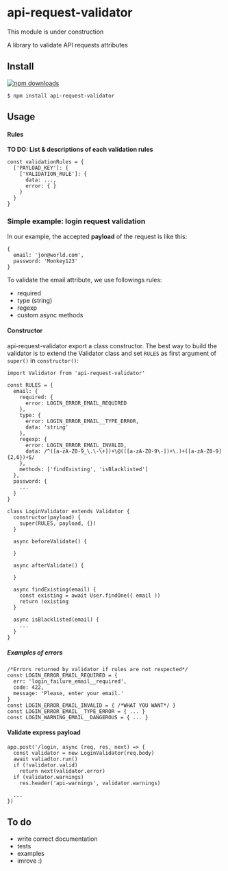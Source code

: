 # api-request-validator

This module is under construction

A library to validate API requests attributes

## Install

[![npm downloads](https://img.shields.io/npm/dm/api-request-validator.svg?style=flat-square)](http://npm-stat.com/charts.html?package=api-request-validator&from=2015-09-01)

    $ npm install api-request-validator

## Usage

#### Rules

**TO DO: List & descriptions of each validation rules**

    const validationRules = {
      ['PAYLOAD_KEY']: {
        ['VALIDATION_RULE']: { 
          data: ...,
          error: { }
        }
      }
    }

### Simple example: login request validation

In our example, the accepted **payload** of the request is like this: 

    {
      email: 'jon@world.com',
      password: 'Monkey123'
    }

To validate the email attribute, we use followings rules:

- required
- type (string)
- regexp
- custom async methods

#### Constructor

api-request-validator export a class constructor. The best way to build the validator is to extend the Validator class and set `RULES` as first argument of `super()` in `constructor()`:

    import Validator from 'api-request-validator'

    const RULES = {
      email: {
        required: {
          error: LOGIN_ERROR_EMAIL_REQUIRED
        },
        type: {
          error: LOGIN_ERROR_EMAIL__TYPE_ERROR,
          data: 'string'
        },
        regexp: {
          error: LOGIN_ERROR_EMAIL_INVALID,
          data: /^([a-zA-Z0-9_\.\-\+])+\@(([a-zA-Z0-9\-])+\.)+([a-zA-Z0-9]{2,6})+$/
        },
        methods: ['findExisting', 'isBlacklisted']
      },
      password: {
        ...
      }
    }
      
    class LoginValidator extends Validator {
      constructor(payload) {
        super(RULES, payload, {})
      }
      
      async beforeValidate() {
      
      }
      
      async afterValidate() {
      
      }
      
      async findExisting(email) {
        const existing = await User.findOne({ email ))
        return !existing
      }
      
      async isBlacklisted(email) {
        ...
      }
    }

##### Examples of errors 

    /*Errors returned by validator if rules are not respected*/
    const LOGIN_ERROR_EMAIL_REQUIRED = {
      err: 'login_failure_email__required',
      code: 422,
      message: 'Please, enter your email.'
    }
    const LOGIN_ERROR_EMAIL_INVALID = { /*WHAT YOU WANT*/ }
    const LOGIN_ERROR_EMAIL__TYPE_ERROR = { ... }
    const LOGIN_WARNING_EMAIL__DANGEROUS = { ... }

#### Validate express payload

    app.post('/login, async (req, res, next) => {
      const validator = new LoginValidator(req.body)
      await valiadtor.run()
      if (!validator.valid)
        return next(validator.error)
      if (validator.warnings)
        res.header('api-warnings', validator.warnings)
      
      ...
    })

## To do

- write correct documentation
- tests
- examples
- imrove :)
